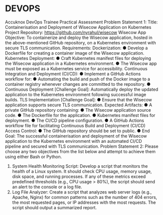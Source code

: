 # DEVOPS

Accuknox DevOps Trainee Practical Assessment
Problem Statement 1:
Title: Containerisation and Deployment of Wisecow Application on Kubernetes
Project Repository: https://github.com/nyrahul/wisecow Wisecow App
Objective: To containerize and deploy the Wisecow application, hosted in the
above-mentioned GitHub repository, on a Kubernetes environment with secure TLS
communication.
Requirements:
Dockerization:
● Develop a Dockerfile for creating a container image of the Wisecow
application.
Kubernetes Deployment:
● Craft Kubernetes manifest files for deploying the Wisecow application
in a Kubernetes environment.
● The Wisecow app must be exposed as a Kubernetes service for
accessibility.
Continuous Integration and Deployment (CI/CD):
● Implement a GitHub Actions workflow for:
● Automating the build and push of the Docker image to a
container registry whenever changes are committed to the
repository.
● Continuous Deployment [Challenge Goal]: Automatically
deploy the updated application to the Kubernetes environment
following successful image builds.
TLS Implementation [Challenge Goal]:
● Ensure that the Wisecow application supports secure TLS
communication.
Expected Artifacts:
● A private GitHub repository containing:
● The Wisecow application source code.
● The Dockerfile for the application.
● Kubernetes manifest files for deployment.
● The CI/CD pipeline configuration.
● A GitHub Actions workflow file for facilitating Continuous Build
and Deployment (CI/CD)
Access Control:
● The GitHub repository should be set to public.
● End Goal: The successful containerisation and deployment of the
Wisecow application to the Kubernetes environment with an
automated CI/CD pipeline and secured with TLS communication.
Problem Statement 2:
Please choose any two objectives from the list below and attempt to achieve them
using either Bash or Python.
1. System Health Monitoring Script:
Develop a script that monitors the health of a Linux system. It should check
CPU usage, memory usage, disk space, and running processes. If any of
these metrics exceed predefined thresholds (e.g., CPU usage > 80%), the
script should send an alert to the console or a log file.
3. Log File Analyzer:
Create a script that analyzes web server logs (e.g., Apache, Nginx) for
common patterns such as the number of 404 errors, the most requested
pages, or IP addresses with the most requests. The script should output a
summarized report.
